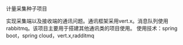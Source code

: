 计量采集种子项目

实现采集端以及接收端的通讯问题。通讯框架采用vert.x。消息队列使用 rabbitmq。该项目主要用于搭建其他通讯类的项目使用。
使用技术：spring boot，spring cloud，vert.x,radditmq
